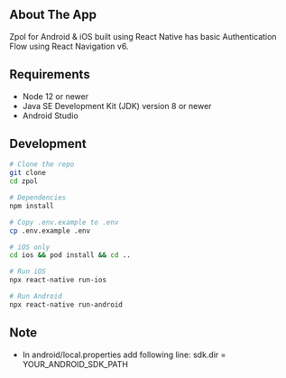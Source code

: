 ## About The App
Zpol for Android & iOS built using React Native has basic Authentication Flow using React Navigation v6.

## Requirements

- Node 12 or newer
- Java SE Development Kit (JDK) version 8 or newer
- Android Studio

## Development

```bash
# Clone the repo
git clone   
cd zpol  

# Dependencies  
npm install  

# Copy .env.example to .env
cp .env.example .env

# iOS only  
cd ios && pod install && cd ..  

# Run iOS  
npx react-native run-ios  

# Run Android  
npx react-native run-android  

```

## Note

- In android/local.properties add following line: sdk.dir = YOUR_ANDROID_SDK_PATH
